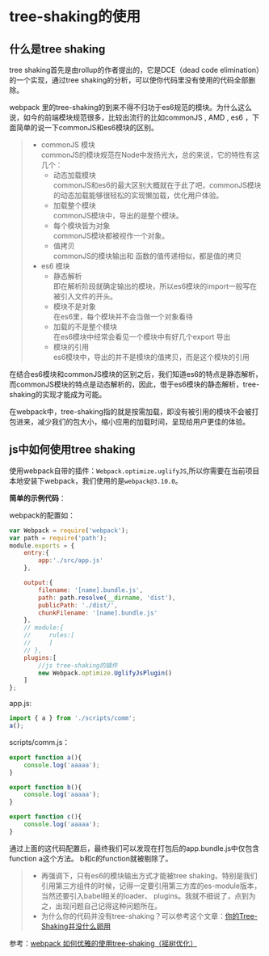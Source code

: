 # tree-shaking的使用

## 什么是tree shaking

tree shaking首先是由rollup的作者提出的，它是DCE（dead code elimination）的一个实现，通过tree shaking的分析，可以使你代码里没有使用的代码全部删除。

webpack 里的tree-shaking的到来不得不归功于es6规范的模块。为什么这么说，如今的前端模块规范很多，比较出流行的比如commonJS , AMD , es6 ，下面简单的说一下commonJS和es6模块的区别。

> - commonJS 模块  
> commonJS的模块规范在Node中发扬光大，总的来说，它的特性有这几个：
>   - 动态加载模块  
> commonJS和es6的最大区别大概就在于此了吧，commonJS模块的动态加载能够很轻松的实现懒加载，优化用户体验。
>   - 加载整个模块  
> commonJS模块中，导出的是整个模块。
>   - 每个模块皆为对象  
> commonJS模块都被视作一个对象。
>   - 值拷贝  
> commonJS的模块输出和 函数的值传递相似，都是值的拷贝
> - es6 模块
>   - 静态解析  
> 即在解析阶段就确定输出的模块，所以es6模块的import一般写在被引入文件的开头。
>   - 模块不是对象  
> 在es6里，每个模块并不会当做一个对象看待
>   - 加载的不是整个模块  
> 在es6模块中经常会看见一个模块中有好几个export 导出
>   - 模块的引用  
> es6模块中，导出的并不是模块的值拷贝，而是这个模块的引用

在结合es6模块和commonJS模块的区别之后，我们知道es6的特点是静态解析，而commonJS模块的特点是动态解析的，因此，借于es6模块的静态解析，tree-shaking的实现才能成为可能。

在webpack中，tree-shaking指的就是按需加载，即没有被引用的模块不会被打包进来，减少我们的包大小，缩小应用的加载时间，呈现给用户更佳的体验。

## js中如何使用tree shaking

使用webpack自带的插件：`Webpack.optimize.uglifyJS`,所以你需要在当前项目本地安装下webpack，我们使用的是`webpack@3.10.0`。

**简单的示例代码**：

webpack的配置如：

```javascript
var Webpack = require('webpack');
var path = require('path');
module.exports = {
    entry:{
        app:'./src/app.js'
    },

    output:{
        filename: '[name].bundle.js',
        path: path.resolve(__dirname, 'dist'),
        publicPath: './dist/',
        chunkFilename: '[name].bundle.js'
    },
    // module:{
    //     rules:[
    //     ]
    // },
    plugins:[
        //js tree-shaking的插件
        new Webpack.optimize.UglifyJsPlugin() 
    ]
};
```

app.js:

```javascript
import { a } from './scripts/comm';
a();
```

scripts/comm.js：

```javascript
export function a(){
    console.log('aaaaa');
}

export function b(){
    console.log('aaaaa');
}

export function c(){
    console.log('aaaaa');
}
```

通过上面的这代码配置后，最终我们可以发现在打包后的app.bundle.js中仅包含function a这个方法。 b和c的function就被剔除了。

> - 再强调下，只有es6的模块输出方式才能被tree shaking。特别是我们引用第三方组件的时候，记得一定要引用第三方库的es-module版本，当然还要引入babel相关的loader、 plugins。我就不细说了，点到为之，出现问题自己记得这种问题所在。
> - 为什么你的代码并没有tree-shaking？可以参考这个文章：[你的Tree-Shaking并没什么卵用](https://segmentfault.com/a/1190000012794598#articleHeader0)

参考：[webpack 如何优雅的使用tree-shaking（摇树优化）](https://blog.csdn.net/haodawang/article/details/77199980)

